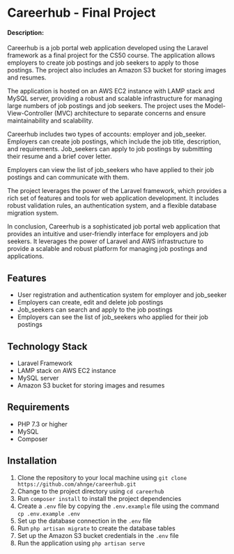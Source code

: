 # Careerhub - Final Project


#### Description:

Careerhub is a job portal web application developed using the Laravel framework as a final project for the CS50 course. The application allows employers to create job postings and job seekers to apply to those postings. The project also includes an Amazon S3 bucket for storing images and resumes.

The application is hosted on an AWS EC2 instance with LAMP stack and MySQL server, providing a robust and scalable infrastructure for managing large numbers of job postings and job seekers. The project uses the Model-View-Controller (MVC) architecture to separate concerns and ensure maintainability and scalability.

Careerhub includes two types of accounts: employer and job_seeker. Employers can create job postings, which include the job title, description, and requirements. Job_seekers can apply to job postings by submitting their resume and a brief cover letter.

Employers can view the list of job_seekers who have applied to their job postings and can communicate with them.

The project leverages the power of the Laravel framework, which provides a rich set of features and tools for web application development. It includes robust validation rules, an authentication system, and a flexible database migration system.

In conclusion, Careerhub is a sophisticated job portal web application that provides an intuitive and user-friendly interface for employers and job seekers. It leverages the power of Laravel and AWS infrastructure to provide a scalable and robust platform for managing job postings and applications.

## Features

-   User registration and authentication system for employer and job_seeker
-   Employers can create, edit and delete job postings
-   Job_seekers can search and apply to the job postings
-   Employers can see the list of job_seekers who applied for their job postings

## Technology Stack

-   Laravel Framework
-   LAMP stack on AWS EC2 instance
-   MySQL server
-   Amazon S3 bucket for storing images and resumes

## Requirements

-   PHP 7.3 or higher
-   MySQL
-   Composer

## Installation

1.  Clone the repository to your local machine using `git clone https://github.com/ahnge/careerhub.git`
2.  Change to the project directory using `cd careerhub`
3.  Run `composer install` to install the project dependencies
4.  Create a `.env` file by copying the `.env.example` file using the command `cp .env.example .env`
5.  Set up the database connection in the `.env` file
6.  Run `php artisan migrate` to create the database tables
7.  Set up the Amazon S3 bucket credentials in the `.env` file
8.  Run the application using `php artisan serve`


